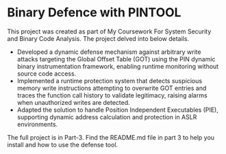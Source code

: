 # Binary Defence with PINTOOL

This project was created as part of My Coursework For System Security and Binary Code Analysis. The project delved into below details.

- Developed a dynamic defense mechanism against arbitrary write attacks targeting the Global Offset Table (GOT) using
the PIN dynamic binary instrumentation framework, enabling runtime monitoring without source code access.
- Implemented a runtime protection system that detects suspicious memory write instructions attempting to overwrite
GOT entries and traces the function call history to validate legitimacy, raising alarms when unauthorized writes are
detected.
- Adapted the solution to handle Position Independent Executables (PIE), supporting dynamic address calculation and
protection in ASLR environments.

The full project is in Part-3. Find the README.md file in part 3 to help you install and how to use the defense tool.
